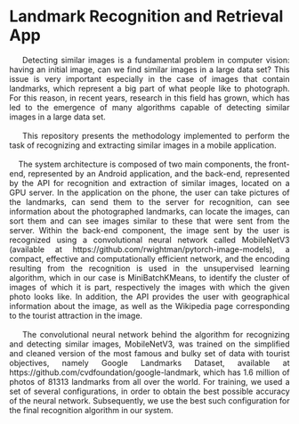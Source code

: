 # Landmark Recognition and Retrieval App
<div align="justify">
&nbsp;&nbsp;&nbsp;&nbsp;Detecting similar images is a fundamental problem in computer vision: having an initial image, can we find similar images in a large data set? This issue is very important especially in the case of images that contain landmarks, which represent a big part of what people like to photograph. For this reason, in recent years, research in this field has grown, which has led to the emergence of many algorithms capable of detecting similar images in a large data set.
</div>
<br>

<div align="justify">
&nbsp;&nbsp;&nbsp;&nbsp;This repository presents the methodology implemented to perform the task of recognizing and extracting similar images in a mobile application.
</div>
<br>

<div align="justify">
&nbsp;&nbsp;&nbsp;&nbsp;The system architecture is composed of two main components, the front-end, represented by an Android application, and the back-end, represented by the API for recognition and extraction of similar images, located on a GPU server. In the application on the phone, the user can take pictures of the landmarks, can send them to the server for recognition, can see information about the photographed landmarks, can locate the images, can sort them and can see images similar to these that were sent from the server. Within the back-end component, the image sent by the user is recognized using a convolutional neural network called MobileNetV3 (available at https://github.com/rwightman/pytorch-image-models), a compact, effective and computationally efficient network, and the encoding resulting from the recognition is used in the unsupervised learning algorithm, which in our case is MiniBatchKMeans, to identify the cluster of images of which it is part, respectively the images with which the given photo looks like. In addition, the API provides the user with geographical information about the image, as well as the Wikipedia page corresponding to the tourist attraction in the image.
</div>
<br>

<div align="justify">
&nbsp;&nbsp;&nbsp;&nbsp;The convolutional neural network behind the algorithm for recognizing and detecting similar images, MobileNetV3, was trained on the simplified and cleaned version of the most famous and bulky set of data with tourist objectives, namely Google Landmarks Dataset, available at https://github.com/cvdfoundation/google-landmark, which has 1.6 million of photos of 81313 landmarks from all over the world. For training, we used a set of several configurations, in order to obtain the best possible accuracy of the neural network. Subsequently, we use the best such configuration for the final recognition algorithm in our system.
</div>
<br>
